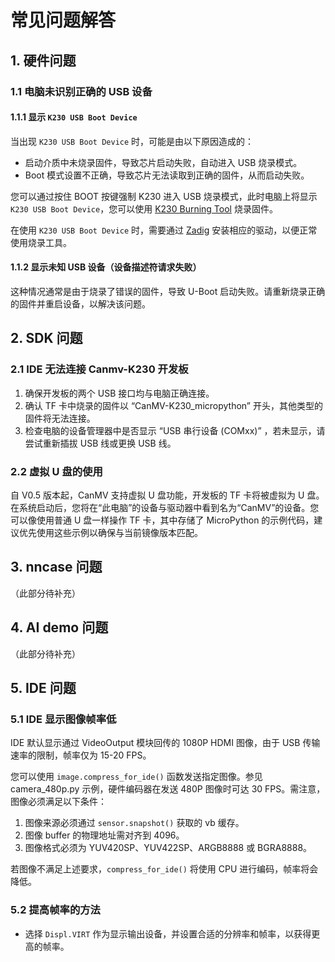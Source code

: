 # 常见问题解答

## 1. 硬件问题

### 1.1 电脑未识别正确的 USB 设备

#### 1.1.1 显示 `K230 USB Boot Device`

当出现 `K230 USB Boot Device` 时，可能是由以下原因造成的：

- 启动介质中未烧录固件，导致芯片启动失败，自动进入 USB 烧录模式。
- Boot 模式设置不正确，导致芯片无法读取到正确的固件，从而启动失败。

您可以通过按住 BOOT 按键强制 K230 进入 USB 烧录模式，此时电脑上将显示 `K230 USB Boot Device`，您可以使用 [K230 Burning Tool](https://kendryte-download.canaan-creative.com/k230/downloads/burn_tool/) 烧录固件。

在使用 `K230 USB Boot Device` 时，需要通过 [Zadig](https://zadig.akeo.ie/) 安装相应的驱动，以便正常使用烧录工具。

#### 1.1.2 显示未知 USB 设备（设备描述符请求失败）

这种情况通常是由于烧录了错误的固件，导致 U-Boot 启动失败。请重新烧录正确的固件并重启设备，以解决该问题。

## 2. SDK 问题

### 2.1 IDE 无法连接 Canmv-K230 开发板

1. 确保开发板的两个 USB 接口均与电脑正确连接。
1. 确认 TF 卡中烧录的固件以 “CanMV-K230_micropython” 开头，其他类型的固件将无法连接。
1. 检查电脑的设备管理器中是否显示 “USB 串行设备 (COMxx)” ，若未显示，请尝试重新插拔 USB 线或更换 USB 线。

### 2.2 虚拟 U 盘的使用

自 V0.5 版本起，CanMV 支持虚拟 U 盘功能，开发板的 TF 卡将被虚拟为 U 盘。在系统启动后，您将在“此电脑”的设备与驱动器中看到名为“CanMV”的设备。您可以像使用普通 U 盘一样操作 TF 卡，其中存储了 MicroPython 的示例代码，建议优先使用这些示例以确保与当前镜像版本匹配。

## 3. nncase 问题

（此部分待补充）

## 4. AI demo 问题

（此部分待补充）

## 5. IDE 问题

### 5.1 IDE 显示图像帧率低

IDE 默认显示通过 VideoOutput 模块回传的 1080P HDMI 图像，由于 USB 传输速率的限制，帧率仅为 15-20 FPS。

您可以使用 `image.compress_for_ide()` 函数发送指定图像。参见 camera_480p.py 示例，硬件编码器在发送 480P 图像时可达 30 FPS。需注意，图像必须满足以下条件：

1. 图像来源必须通过 `sensor.snapshot()` 获取的 vb 缓存。
1. 图像 buffer 的物理地址需对齐到 4096。
1. 图像格式必须为 YUV420SP、YUV422SP、ARGB8888 或 BGRA8888。

若图像不满足上述要求，`compress_for_ide()` 将使用 CPU 进行编码，帧率将会降低。

### 5.2 提高帧率的方法

- 选择 `Displ.VIRT` 作为显示输出设备，并设置合适的分辨率和帧率，以获得更高的帧率。
